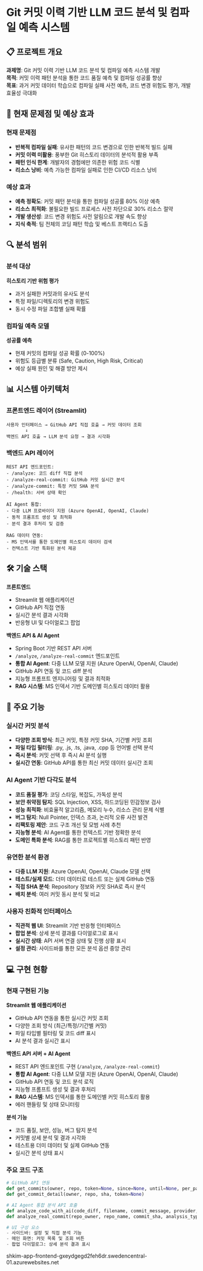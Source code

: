 # Git 커밋 이력 기반 LLM 코드 분석 및 컴파일 예측 시스템

## 📋 프로젝트 개요
**과제명**: Git 커밋 이력 기반 LLM 코드 분석 및 컴파일 예측 시스템 개발  
**목적**: 커밋 이력 패턴 분석을 통한 코드 품질 예측 및 컴파일 성공률 향상  
**목표**: 과거 커밋 데이터 학습으로 컴파일 실패 사전 예측, 코드 변경 위험도 평가, 개발 효율성 극대화

## 🚨 현재 문제점 및 예상 효과

### 현재 문제점
- **반복적 컴파일 실패**: 유사한 패턴의 코드 변경으로 인한 반복적 빌드 실패
- **커밋 이력 미활용**: 풍부한 Git 히스토리 데이터의 분석적 활용 부족
- **패턴 인식 한계**: 개발자의 경험에만 의존한 위험 코드 식별
- **리소스 낭비**: 예측 가능한 컴파일 실패로 인한 CI/CD 리소스 낭비

### 예상 효과
- **예측 정확도**: 커밋 패턴 분석을 통한 컴파일 성공률 80% 이상 예측
- **리소스 최적화**: 불필요한 빌드 프로세스 사전 차단으로 30% 리소스 절약
- **개발 생산성**: 코드 변경 위험도 사전 알림으로 개발 속도 향상
- **지식 축적**: 팀 전체의 코딩 패턴 학습 및 베스트 프랙티스 도출

## 🔍 분석 범위

### 분석 대상
**히스토리 기반 위험 평가**
- 과거 실패한 커밋과의 유사도 분석
- 특정 파일/디렉토리의 변경 위험도
- 동시 수정 파일 조합별 실패 확률

### 컴파일 예측 모델
**성공률 예측**
- 현재 커밋의 컴파일 성공 확률 (0-100%)
- 위험도 등급별 분류 (Safe, Caution, High Risk, Critical)
- 예상 실패 원인 및 해결 방안 제시

## 📊 시스템 아키텍처

### 프론트엔드 레이어 (Streamlit)
```
사용자 인터페이스 → GitHub API 직접 호출 → 커밋 데이터 조회
       ↓
백엔드 API 호출 → LLM 분석 요청 → 결과 시각화
```

### 백엔드 API 레이어
```
REST API 엔드포인트:
- /analyze: 코드 diff 직접 분석
- /analyze-real-commit: GitHub 커밋 실시간 분석  
- /analyze-commit: 특정 커밋 SHA 분석
- /health: 서버 상태 확인

AI Agent 통합:
- 다중 LLM 프로바이더 지원 (Azure OpenAI, OpenAI, Claude)
- 동적 프롬프트 생성 및 최적화
- 분석 결과 후처리 및 검증

RAG 데이터 연동:
- MS 인덱서를 통한 도메인별 히스토리 데이터 검색
- 컨텍스트 기반 특화된 분석 제공
```

## 🛠️ 기술 스택

**프론트엔드**
- Streamlit 웹 애플리케이션
- GitHub API 직접 연동
- 실시간 분석 결과 시각화
- 반응형 UI 및 다이얼로그 팝업

**백엔드 API & AI Agent**
- Spring Boot 기반 REST API 서버
- `/analyze`, `/analyze-real-commit` 엔드포인트
- **통합 AI Agent**: 다중 LLM 모델 지원 (Azure OpenAI, OpenAI, Claude)
- GitHub API 연동 및 코드 diff 분석
- 지능형 프롬프트 엔지니어링 및 결과 최적화
- **RAG 시스템**: MS 인덱서 기반 도메인별 히스토리 데이터 활용

## 🎯 주요 기능

### 실시간 커밋 분석
- **다양한 조회 방식**: 최근 커밋, 특정 커밋 SHA, 기간별 커밋 조회
- **파일 타입 필터링**: .py, .js, .ts, .java, .cpp 등 언어별 선택 분석
- **즉시 분석**: 커밋 선택 후 즉시 AI 분석 실행
- **실시간 연동**: GitHub API를 통한 최신 커밋 데이터 실시간 조회

### AI Agent 기반 다각도 분석
- **코드 품질 평가**: 코딩 스타일, 복잡도, 가독성 분석
- **보안 취약점 탐지**: SQL Injection, XSS, 하드코딩된 민감정보 검사
- **성능 최적화**: 비효율적 알고리즘, 메모리 누수, 리소스 관리 문제 식별
- **버그 탐지**: Null Pointer, 인덱스 초과, 논리적 오류 사전 발견
- **리팩토링 제안**: 코드 구조 개선 및 모범 사례 추천
- **지능형 분석**: AI Agent를 통한 컨텍스트 기반 정확한 분석
- **도메인 특화 분석**: RAG를 통한 프로젝트별 히스토리 패턴 반영

### 유연한 분석 환경
- **다중 LLM 지원**: Azure OpenAI, OpenAI, Claude 모델 선택
- **테스트/실제 모드**: 더미 데이터로 테스트 또는 실제 GitHub 연동
- **직접 SHA 분석**: Repository 정보와 커밋 SHA로 즉시 분석
- **배치 분석**: 여러 커밋 동시 분석 및 비교

### 사용자 친화적 인터페이스
- **직관적 웹 UI**: Streamlit 기반 반응형 인터페이스
- **팝업 분석**: 상세 분석 결과를 다이얼로그로 표시
- **실시간 상태**: API 서버 연결 상태 및 진행 상황 표시
- **설정 관리**: 사이드바를 통한 모든 분석 옵션 중앙 관리

## 💻 구현 현황

### 현재 구현된 기능
**Streamlit 웹 애플리케이션**
- GitHub API 연동을 통한 실시간 커밋 조회
- 다양한 조회 방식 (최근/특정/기간별 커밋)
- 파일 타입별 필터링 및 코드 diff 표시
- AI 분석 결과 실시간 표시

**백엔드 API 서버 + AI Agent**
- REST API 엔드포인트 구현 (`/analyze`, `/analyze-real-commit`)
- **통합 AI Agent**: 다중 LLM 모델 지원 (Azure OpenAI, OpenAI, Claude)
- GitHub API 연동 및 코드 분석 로직
- 지능형 프롬프트 생성 및 결과 후처리
- **RAG 시스템**: MS 인덱서를 통한 도메인별 커밋 히스토리 활용
- 에러 핸들링 및 상태 모니터링

**분석 기능**
- 코드 품질, 보안, 성능, 버그 탐지 분석
- 커밋별 상세 분석 및 결과 시각화
- 테스트용 더미 데이터 및 실제 GitHub 연동
- 실시간 분석 상태 표시

### 주요 코드 구조
```python
# GitHub API 연동
def get_commits(owner, repo, token=None, since=None, until=None, per_page=10)
def get_commit_detail(owner, repo, sha, token=None)

# AI Agent 통합 분석 API 호출
def analyze_code_with_ai(code_diff, filename, commit_message, provider, model, analysis_types)
def analyze_real_commit(repo_owner, repo_name, commit_sha, analysis_types, github_token=None)

# UI 구성 요소
- 사이드바: 설정 및 직접 분석 기능
- 메인 화면: 커밋 목록 및 조회 버튼
- 팝업 다이얼로그: 상세 분석 결과 표시
```

shkim-app-frontend-gxeydgegd2feh6dr.swedencentral-01.azurewebsites.net
